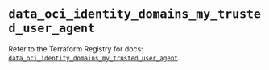 # `data_oci_identity_domains_my_trusted_user_agent`

Refer to the Terraform Registry for docs: [`data_oci_identity_domains_my_trusted_user_agent`](https://registry.terraform.io/providers/oracle/oci/6.18.0/docs/data-sources/identity_domains_my_trusted_user_agent).
